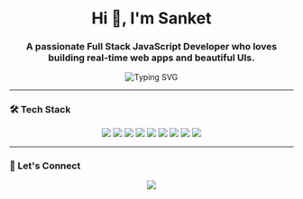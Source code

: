 <h1 align="center">Hi 👋, I'm Sanket</h1>
<h3 align="center">A passionate Full Stack JavaScript Developer who loves building real-time web apps and beautiful UIs.</h3>

<p align="center">
  <img src="https://readme-typing-svg.herokuapp.com?font=Fira+Code&size=22&pause=1000&color=00F700&center=true&vCenter=true&width=600&lines=React+%7C+Node.js+%7C+MongoDB+%7C+Socket.IO+%7C+Tailwind+CSS;Building+real-time+web+apps+with+style!;Always+learning+something+new...+🚀" alt="Typing SVG" />
</p>

---

### 🛠️ Tech Stack

<p align="center">
  <img src="https://img.shields.io/badge/-React-61DAFB?style=for-the-badge&logo=react&logoColor=black" />
  <img src="https://img.shields.io/badge/-Node.js-339933?style=for-the-badge&logo=node.js&logoColor=white" />
  <img src="https://img.shields.io/badge/-Express-black?style=for-the-badge&logo=express&logoColor=white" />
  <img src="https://img.shields.io/badge/-MongoDB-47A248?style=for-the-badge&logo=mongodb&logoColor=white" />
  <img src="https://img.shields.io/badge/-Socket.IO-010101?style=for-the-badge&logo=socket.io&logoColor=white" />
  <img src="https://img.shields.io/badge/-Axios-5A29E4?style=for-the-badge&logo=axios&logoColor=white" />
  <img src="https://img.shields.io/badge/-TailwindCSS-38B2AC?style=for-the-badge&logo=tailwindcss&logoColor=white" />
  <img src="https://img.shields.io/badge/-JavaScript-F7DF1E?style=for-the-badge&logo=javascript&logoColor=black" />
  <img src="https://img.shields.io/badge/-CSS3-1572B6?style=for-the-badge&logo=css3&logoColor=white" />
</p>

---
<!--
### 📈 GitHub Stats

<p align="center">
  <img src="https://github-readme-stats.vercel.app/api?username=SANKETSD&show_icons=true&theme=radical" height="160"/>
  <img src="https://github-readme-stats.vercel.app/api/top-langs/?username=SANKETSD&layout=compact&theme=radical" height="160"/>
</p>
---
-->

### 🔗 Let's Connect

<p align="center">
  <a href="http://linkedin.com/in/sanketsd18" target="_blank">
    <img src="https://img.shields.io/badge/-LinkedIn-blue?style=for-the-badge&logo=linkedin&logoColor=white" />
  </a>
</p>
